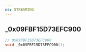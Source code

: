 ```yaml
---
ns: STREAMING
---
```

## _0x09FBF15D73EFC900

```c
// 0x09FBF15D73EFC900
void _0x09FBF15D73EFC900();
```

